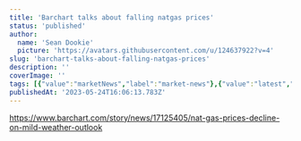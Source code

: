 ```yaml
---
title: 'Barchart talks about falling natgas prices'
status: 'published'
author:
  name: 'Sean Dookie'
  picture: 'https://avatars.githubusercontent.com/u/124637922?v=4'
slug: 'barchart-talks-about-falling-natgas-prices'
description: ''
coverImage: ''
tags: [{"value":"marketNews","label":"market-news"},{"value":"latest","label":"latest"}]
publishedAt: '2023-05-24T16:06:13.783Z'
---
```


<https://www.barchart.com/story/news/17125405/nat-gas-prices-decline-on-mild-weather-outlook>